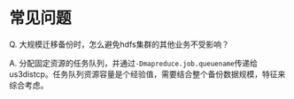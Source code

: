 

# 常见问题

Q. 大规模迁移备份时，怎么避免hdfs集群的其他业务不受影响？

A. 分配固定资源的任务队列，并通过`-Dmapreduce.job.queuename`传递给us3distcp。任务队列资源容量是个经验值，需要结合整个备份数据规模，特征来综合考虑。